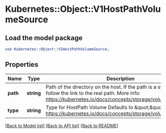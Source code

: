 # Kubernetes::Object::V1HostPathVolumeSource

## Load the model package
```perl
use Kubernetes::Object::V1HostPathVolumeSource;
```

## Properties
Name | Type | Description | Notes
------------ | ------------- | ------------- | -------------
**path** | **string** | Path of the directory on the host. If the path is a symlink, it will follow the link to the real path. More info: https://kubernetes.io/docs/concepts/storage/volumes#hostpath | 
**type** | **string** | Type for HostPath Volume Defaults to \&quot;\&quot; More info: https://kubernetes.io/docs/concepts/storage/volumes#hostpath | [optional] 

[[Back to Model list]](../README.md#documentation-for-models) [[Back to API list]](../README.md#documentation-for-api-endpoints) [[Back to README]](../README.md)


